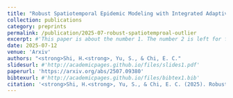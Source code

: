 ```yaml
---
title: "Robust Spatiotemporal Epidemic Modeling with Integrated Adaptive Outlier Detection"
collection: publications
category: preprints
permalink: /publication/2025-07-robust-spatiotemproal-outlier
excerpt: #'This paper is about the number 1. The number 2 is left for future work.'
date: 2025-07-12
venue: 'Arxiv'
authors: "<strong>Shi, H.<strong>, Yu, S., & Chi, E. C."
slidesurl: #'http://academicpages.github.io/files/slides1.pdf'
paperurl: 'https://arxiv.org/abs/2507.09380'
bibtexurl: #'http://academicpages.github.io/files/bibtex1.bib'
citation: '<strong>Shi, H.<strong>, Yu, S., & Chi, E. C. (2025). Robust Spatiotemporal Epidemic Modeling with Integrated Adaptive Outlier Detection. arXiv preprint arXiv:2507.09380.'
---
```

<!-- ## Abstract
In epidemic modeling, outliers can distort parameter estimation and ultimately lead to misguided public health decisions. Although there are existing robust methods that can mitigate this distortion, the ability to simultaneously detect outliers is equally vital for identifying potential disease hotspots. In this work, we introduce a robust spatiotemporal generalized additive model (RST-GAM) to address this need. We accomplish this with a mean-shift parameter to quantify and adjust for the effects of outliers and rely on adaptive Lasso regularization to model the sparsity of outlying observations. We use univariate polynomial splines and bivariate penalized splines over triangulations to estimate the functional forms and a data-thinning approach for data-adaptive weight construction. We derive a scalable proximal algorithm to estimate model parameters by minimizing a convex negative log-quasi-likelihood function. Our algorithm uses adaptive step-sizes to ensure global convergence of the resulting iterate sequence. We establish error bounds and selection consistency for the estimated parameters and demonstrate our model's effectiveness through numerical studies under various outlier scenarios. Finally, we demonstrate the practical utility of RST-GAM by analyzing county-level COVID-19 infection data in the United States, highlighting its potential to inform public health decision-making. -->
